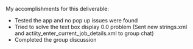My accomplishments for this deliverable:

+ Tested the app and no pop up issues were found
+ Tried to solve the text box display 0.0 problem (Sent new strings.xml and actiity_enter_current_job_details.xml to group chat)
+ Completed the group discussion
